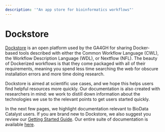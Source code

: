 ```yaml
---
description: '"An app store for bioinformatics workflows"'
---
```


# Dockstore

[Dockstore](https://dockstore.org/) is an open platform used by the GA4GH for sharing Docker-based tools described with either the Common Workflow Language \(CWL\), the Workflow Description Language \(WDL\), or Nextflow \(NFL\).  The beauty of Dockerized workflows is that they come packaged with all of their requirements, meaning you spend less time searching the web for obscure installation errors and more time doing research. 

Dockstore is aimed at scientific use cases, and we hope this helps users find helpful resources more quickly. Our documentation is also created with researchers in mind: we work to distill down information about the technologies we use to the relevant points to get users started quickly.

In the next few pages, we highlight documentation relevant to BioData Catalyst users. If you are brand new to Dockstore, we also suggest you review our [Getting Started Guide](https://docs.dockstore.org/en/develop/getting-started/getting-started.html). Our entire suite of documentation is available [here](https://docs.dockstore.org/en/develop/index.html).

